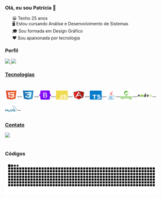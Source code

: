 
### Olá, eu sou Patrícia 👋

<ul style="list-style-type : none;">
<li> 😀 Tenho 25 anos </li>
<li> 🖥️ Estou cursando Análise e Desenvolvimento de Sistemas </li>
<li> 🎓 Sou formada em Design Gráfico </li>
<li> ❤️ Sou apaixonada por tecnologia </li>
</ul> 


### Perfil
 <div>
  <a href="https://github.com/PatriciaTorresGraciano">
  <img height="180em" src="https://github-readme-stats.vercel.app/api?username=patriciatorresgraciano&show_icons=true&theme=dracula&include_all_commits=true&count_private=true"/>
  <img height="180em" src="https://github-readme-stats.vercel.app/api/top-langs/?username=patriciatorresgraciano&layout=compact&langs_count=7&theme=dracula"/>
</div>

 ### Tecnologias
  <div style="display: inline_block"><br>
  <img align="center" alt="HTML" height="30" width="40" src="https://raw.githubusercontent.com/devicons/devicon/master/icons/html5/html5-original.svg">
   &nbsp;&nbsp;
  <img align="center" alt="CSS" height="30" width="40" src="https://raw.githubusercontent.com/devicons/devicon/master/icons/css3/css3-original.svg">
   &nbsp;&nbsp;
   <img align="center" alt="Bootstrap" height="30" width="40" src="https://github.com/devicons/devicon/blob/master/icons/bootstrap/bootstrap-original.svg">
   &nbsp;&nbsp;
  <img align="center" alt="Js" height="30" width="40" src="https://raw.githubusercontent.com/devicons/devicon/master/icons/javascript/javascript-plain.svg">
    &nbsp;&nbsp;
   <img align="center" alt="Angular" height="30" width="40" src="https://github.com/devicons/devicon/blob/master/icons/angularjs/angularjs-original.svg">
   &nbsp;&nbsp;
   <img align="center" alt="Ts" height="30" width="40" src="https://github.com/devicons/devicon/blob/master/icons/typescript/typescript-original.svg">
   &nbsp;&nbsp;
    <img align="center" alt="java" height="30" width="30" src="https://github.com/devicons/devicon/blob/master/icons/java/java-original.svg">
    &nbsp;&nbsp;
   <img align="center" alt="spring" height="40" width="40" src="https://github.com/devicons/devicon/blob/master/icons/spring/spring-original-wordmark.svg">
    &nbsp;&nbsp;
   <img align="center" alt="node" height="50" width="50" src="https://github.com/devicons/devicon/blob/master/icons/nodejs/nodejs-original-wordmark.svg">
    &nbsp;&nbsp;
  <img align="center" alt="MYSQL" height="40" width="40" src="https://raw.githubusercontent.com/devicons/devicon/master/icons/mysql/mysql-plain-wordmark.svg">
   &nbsp;&nbsp;
</div>

  ### Contato
  
 <div>
 <a href="https://www.linkedin.com/in/patr%C3%ADciatorres/" target="_blank">
  <img src="https://img.shields.io/badge/LinkedIn-0077B5?style=for-the-badge&logo=linkedin&logoColor=white"/>
 </a>
 </div>
 </br>
 
 ### Códigos
 
 <div style="display: inline_block">
  
  ![Snake animation](https://github.com/PatriciaTorresGraciano/PatriciaTorresGraciano/blob/output/github-contribution-grid-snake.svg)
  
</div>

